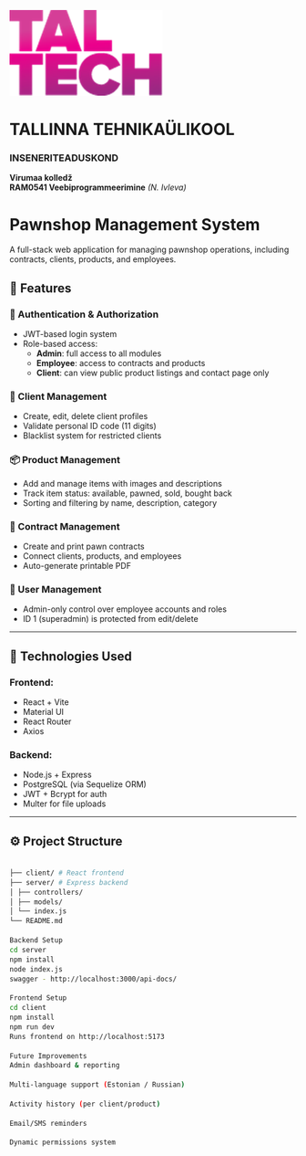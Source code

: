 ![TalTech Logo](images/tal-tech.png)

# TALLINNA TEHNIKAÜLIKOOL

### INSENERITEADUSKOND

**Virumaa kolledž**  
**RAM0541 Veebiprogrammeerimine** _(N. Ivleva)_

# Pawnshop Management System

A full-stack web application for managing pawnshop operations, including contracts, clients, products, and employees.

## 📌 Features

### 🔐 Authentication & Authorization

-   JWT-based login system
-   Role-based access:
    -   **Admin**: full access to all modules
    -   **Employee**: access to contracts and products
    -   **Client**: can view public product listings and contact page only

### 👤 Client Management

-   Create, edit, delete client profiles
-   Validate personal ID code (11 digits)
-   Blacklist system for restricted clients

### 📦 Product Management

-   Add and manage items with images and descriptions
-   Track item status: available, pawned, sold, bought back
-   Sorting and filtering by name, description, category

### 📄 Contract Management

-   Create and print pawn contracts
-   Connect clients, products, and employees
-   Auto-generate printable PDF

### 👥 User Management

-   Admin-only control over employee accounts and roles
-   ID 1 (superadmin) is protected from edit/delete

---

## 🧪 Technologies Used

### Frontend:

-   React + Vite
-   Material UI
-   React Router
-   Axios

### Backend:

-   Node.js + Express
-   PostgreSQL (via Sequelize ORM)
-   JWT + Bcrypt for auth
-   Multer for file uploads

---

## ⚙️ Project Structure

```bash

├── client/ # React frontend
├── server/ # Express backend
│ ├── controllers/
│ ├── models/
│ └── index.js
└── README.md

Backend Setup
cd server
npm install
node index.js
swagger - http://localhost:3000/api-docs/

Frontend Setup
cd client
npm install
npm run dev
Runs frontend on http://localhost:5173

Future Improvements
Admin dashboard & reporting

Multi-language support (Estonian / Russian)

Activity history (per client/product)

Email/SMS reminders

Dynamic permissions system
```
